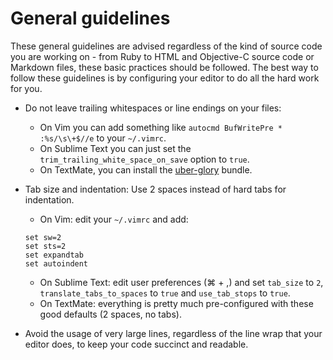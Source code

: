 # General guidelines #

These general guidelines are advised regardless of the kind of source code you are working on - from Ruby to HTML and Objective-C source code or Markdown files, these basic practices should be followed. The best way to follow these guidelines is by configuring your editor to do all the hard work for you.

* Do not leave trailing whitespaces or line endings on your files: 
    
    * On Vim you can add something like ```autocmd BufWritePre * :%s/\s\+$//e``` to your ```~/.vimrc```.
    * On Sublime Text you can just set the ```trim_trailing_white_space_on_save``` option to ```true```.
    * On TextMate, you can install the [uber-glory](https://github.com/glennr/uber-glory-tmbundle) bundle.

* Tab size and indentation: Use 2 spaces instead of hard tabs for indentation.
    * On Vim: edit your ```~/.vimrc``` and add:
    ```
    set sw=2
    set sts=2
    set expandtab
    set autoindent
    ```
      
    * On Sublime Text: edit user preferences (⌘ + ,) and set ```tab_size``` to ```2```, ```translate_tabs_to_spaces``` to ```true``` and ```use_tab_stops``` to ```true```.
    * On TextMate: everything is pretty much pre-configured with these good defaults (2 spaces, no tabs).

* Avoid the usage of very large lines, regardless of the line wrap that your editor does, to keep your code succinct and readable.
